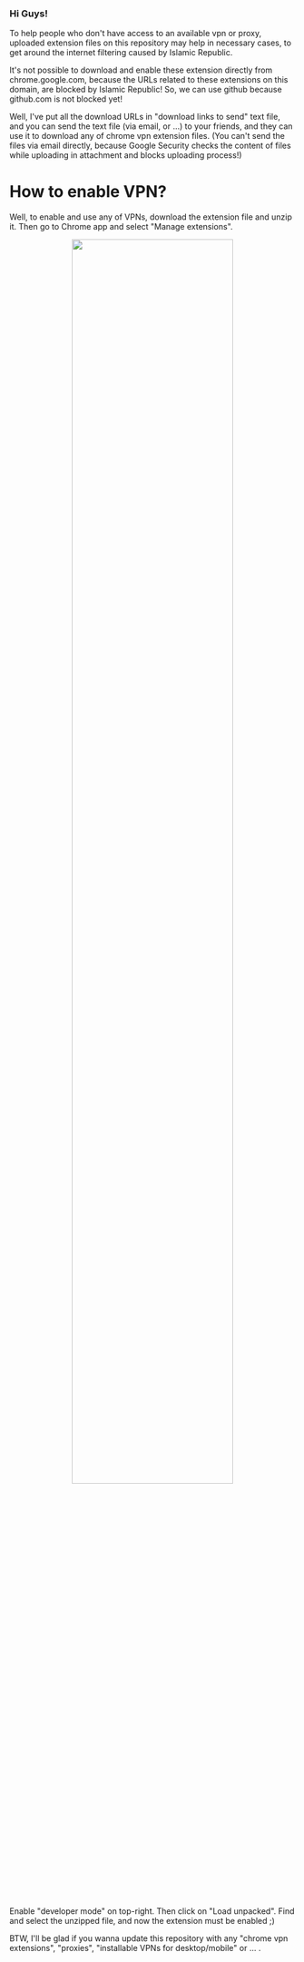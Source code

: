
<h3>
Hi Guys!
</h3>
To help people who don't have access to an available vpn or proxy, uploaded extension files on this repository may help in necessary cases, to get around the internet filtering caused by Islamic Republic.
<br/>

It's not possible to download and enable these extension directly from chrome.google.com, because the URLs related to these extensions on this domain, are blocked by Islamic Republic!
So, we can use github because github.com is not blocked yet!
<br/>

Well, I've put all the download URLs in "download links to send" text file, and you can send the text file (via email, or ...) to your friends, and they can use it to download any of chrome vpn extension files. (You can't send the files via email directly, because Google Security checks the content of files while uploading in attachment and blocks uploading process!)

# How to enable VPN?
Well, to enable and use any of VPNs, download the extension file and unzip it. Then go to Chrome app and select "Manage extensions".

<p align='center'>
  <img src="https://github.com/AliirezaMohammadii/VPN-Extensions-for-Chrome/blob/main/images/select%20Manage%20extensions.png" width='75%' height='75%' />
</p>

Enable "developer mode" on top-right. Then click on "Load unpacked". Find and select the unzipped file, and now the extension must be enabled ;)
<br/>

BTW, I'll be glad if you wanna update this repository with any "chrome vpn extensions", "proxies", "installable VPNs for desktop/mobile" or ... .
